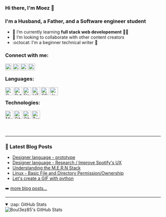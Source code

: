### Hi there, I'm Moez 👋

### I'm a Husband, a Father, and a Software engineer student

- 🌱 I’m currently learning <b>full stack web developement</b> 👨‍💻
- 👯 I’m looking to collaborate with other content creators
- :octocat: I'm a beginner technical writer :pencil:

### Connect with me:

<a href="https://twitter.com/benrebahmoez1">
  <img align="left" alt="Twitter" width="22px" src="https://i.imgur.com/NozFIRM.png" />
</a>

<a href="https://www.linkedin.com/in/moez-ben-rebah-47ba641a1/">
  <img align="left" alt="LinkedIn" width="22px" src="https://i.imgur.com/Kw0zkMO.png" />
</a>

<a href="https://myblogg.tech">
  <img align="left" alt="Blog" width="22px" src="https://i.imgur.com/nmJPzdl.png" />
</a>

<a href="https://www.youtube.com/channel/UCqx6WFbclUygmFlsOh8wt1Q">
  <img align="left" alt="Youtube Channel" width="22px" src="https://i.imgur.com/sw8blUb.png" />
</a>


<br>

### Languages:


<img align="left" alt="C" width="26px" src="https://i.imgur.com/3B65ag6.png" />
<img align="left" alt="Python" width="26px" src="https://i.imgur.com/w8GdV2R.png" />
<img align="left" alt="Flask" width="26px" src="https://i.imgur.com/1GgALBu.jpg" />
<img align="left" alt="HTML5" width="26px" src="https://i.imgur.com/Qb7CGcO.png" />
<img align="left" alt="CSS3" width="26px" src="https://i.imgur.com/XwPXdgO.png" />
<img align="left" alt="JavaScript" width="26px" src="https://i.imgur.com/7CVVhWM.png" />


<br>

### Technologies:

<img align="left" alt="MySQL" width="26px" src="https://i.imgur.com/0DhgDJa.jpg" />
<img align="left" alt="Git" width="26px" src="https://i.imgur.com/QdAeKG5.png" />
<img align="left" alt="GitHub" width="26px" src="https://i.imgur.com/LwBS0FG.png" />
<img align="left" alt="Terminal" width="26px" src="https://i.imgur.com/xtGnB3F.png" />

<br>
<br>
<br>
<br>

---

### 📕 Latest Blog Posts

<!-- BLOG-POST-LIST:START -->
- [Designer language - prototype](https://myblogg.tech/designer-language-prototype)
- [Designer language - Research / Improve Spotify's UX](https://myblogg.tech/designer-language-research-improve-spotifys-ux)
- [Understanding the M.E.R.N Stack](https://myblogg.tech/understanding-the-mern-stack)
- [Linux - Basic File and Directory Permission/Ownership](https://myblogg.tech/linux-basic-file-and-directory-permissionownership)
- [Let's create a GIF with python](https://myblogg.tech/lets-create-a-gif-with-python)
<!-- BLOG-POST-LIST:END -->

➡️ [more blog posts...](https://myblogg.tech)

---

<details open>
  <summary>:zap: GitHub Stats</summary>

  <img align="left" alt="Boul3ez85's GitHub Stats" src="https://github-readme-stats.vercel.app/api?username=Boul3ez85&show_icons=true&hide_border=true&theme=dracula" />

</details>

[twitter]: https://twitter.com/benrebahmoez1
[youtube]: https://www.youtube.com/channel/UCqx6WFbclUygmFlsOh8wt1Q?view_as=subscriber
[linkedin]: https://www.linkedin.com/in/moez-ben-rebah-47ba641a1/
[Blog]: https://myblogg.tech
[Gmail]: benrebah.moez@gmail.com




